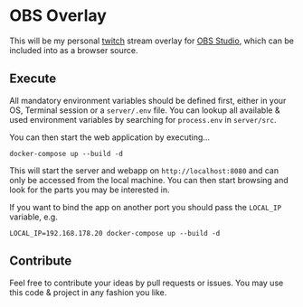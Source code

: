 # OBS Overlay

This will be my personal [twitch](https://www.twitch.tv/) stream overlay 
for [OBS Studio](https://github.com/obsproject/obs-studio), which can be included
into as a browser source.

## Execute

All mandatory environment variables should be defined first, either in your OS, Terminal session
or a `server/.env` file. You can lookup all available & used environment variables by
searching for `process.env` in `server/src`. 

You can then start the web application by executing...

```
docker-compose up --build -d
```

This will start the server and webapp on `http://localhost:8080` and can only be accessed from
the local machine. 
You can then start browsing and look for the parts you may be interested in.

If you want to bind the app on another port you should pass the `LOCAL_IP` variable, e.g.

```
LOCAL_IP=192.168.178.20 docker-compose up --build -d
```

## Contribute

Feel free to contribute your ideas by pull requests or issues. You may use this code
& project in any fashion you like.